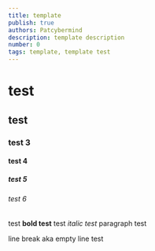 ```yaml
---
title: template
publish: true
authors: Patcybermind
description: template description
number: 0
tags: template, template test
---
```

# test #
## test ##
### test 3
#### test 4
##### test 5
###### test 6
test **bold test**
test *italic test*
paragraph test

line break aka empty line test
